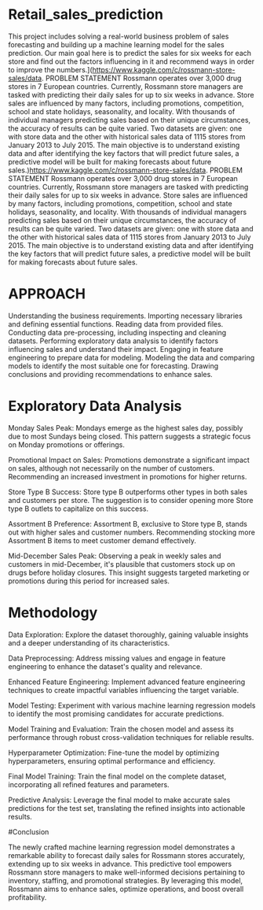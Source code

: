 # Retail_sales_prediction
This project includes solving a real-world business problem of sales forecasting and building up a machine learning model for the sales prediction. Our main goal here is to predict the sales for six weeks for each store and find out the factors influencing in it and recommend ways in order to improve the numbers.](https://www.kaggle.com/c/rossmann-store-sales/data.
PROBLEM STATEMENT
Rossmann operates over 3,000 drug stores in 7 European countries. Currently, Rossmann store managers are tasked with predicting their daily sales for up to six weeks in advance. Store sales are influenced by many factors, including promotions, competition, school and state holidays, seasonality, and locality. With thousands of individual managers predicting sales based on their unique circumstances, the accuracy of results can be quite varied. Two datasets are given: one with store data and the other with historical sales data of 1115 stores from January 2013 to July 2015. The main objective is to understand existing data and after identifying the key factors that will predict future sales, a predictive model will be built for making forecasts about future sales.)https://www.kaggle.com/c/rossmann-store-sales/data.
PROBLEM STATEMENT
Rossmann operates over 3,000 drug stores in 7 European countries. Currently, Rossmann store managers are tasked with predicting their daily sales for up to six weeks in advance. Store sales are influenced by many factors, including promotions, competition, school and state holidays, seasonality, and locality. With thousands of individual managers predicting sales based on their unique circumstances, the accuracy of results can be quite varied. Two datasets are given: one with store data and the other with historical sales data of 1115 stores from January 2013 to July 2015. The main objective is to understand existing data and after identifying the key factors that will predict future sales, a predictive model will be built for making forecasts about future sales.

# APPROACH


Understanding the business requirements.
Importing necessary libraries and defining essential functions.
Reading data from provided files.
Conducting data pre-processing, including inspecting and cleaning datasets.
Performing exploratory data analysis to identify factors influencing sales and understand their impact.
Engaging in feature engineering to prepare data for modeling.
Modeling the data and comparing models to identify the most suitable one for forecasting.
Drawing conclusions and providing recommendations to enhance sales.

# Exploratory Data Analysis

Monday Sales Peak:
Mondays emerge as the highest sales day, possibly due to most Sundays being closed. This pattern suggests a strategic focus on Monday promotions or offerings.

Promotional Impact on Sales:
Promotions demonstrate a significant impact on sales, although not necessarily on the number of customers. Recommending an increased investment in promotions for higher returns.

Store Type B Success:
Store type B outperforms other types in both sales and customers per store. The suggestion is to consider opening more Store type B outlets to capitalize on this success.

Assortment B Preference:
Assortment B, exclusive to Store type B, stands out with higher sales and customer numbers. Recommending stocking more Assortment B items to meet customer demand effectively.

Mid-December Sales Peak:
Observing a peak in weekly sales and customers in mid-December, it's plausible that customers stock up on drugs before holiday closures. This insight suggests targeted marketing or promotions during this period for increased sales.

# Methodology

Data Exploration:
Explore the dataset thoroughly, gaining valuable insights and a deeper understanding of its characteristics.

Data Preprocessing:
Address missing values and engage in feature engineering to enhance the dataset's quality and relevance.

Enhanced Feature Engineering:
Implement advanced feature engineering techniques to create impactful variables influencing the target variable.

Model Testing:
Experiment with various machine learning regression models to identify the most promising candidates for accurate predictions.

Model Training and Evaluation:
Train the chosen model and assess its performance through robust cross-validation techniques for reliable results.

Hyperparameter Optimization:
Fine-tune the model by optimizing hyperparameters, ensuring optimal performance and efficiency.

Final Model Training:
Train the final model on the complete dataset, incorporating all refined features and parameters.

Predictive Analysis:
Leverage the final model to make accurate sales predictions for the test set, translating the refined insights into actionable results.

#Conclusion

The newly crafted machine learning regression model demonstrates a remarkable ability to forecast daily sales for Rossmann stores accurately, extending up to six weeks in advance. This predictive tool empowers Rossmann store managers to make well-informed decisions pertaining to inventory, staffing, and promotional strategies. By leveraging this model, Rossmann aims to enhance sales, optimize operations, and boost overall profitability.
